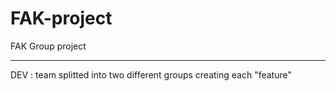 # FAK-project

FAK Group project

----------------------------------------------------

DEV :
team splitted into two different groups creating each "feature"
